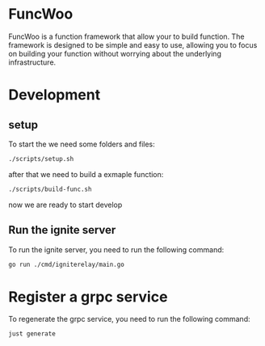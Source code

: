# FuncWoo
FuncWoo is a function framework that allow your to build function. The framework is designed to be simple and easy to use, allowing you to focus on building your function without worrying about the underlying infrastructure.

# Development

## setup

To start the we need some folders and files:
```bash
./scripts/setup.sh
```

after that we need to build a exmaple function:
```bash
./scripts/build-func.sh
```

now we are ready to start develop

## Run the ignite server

To run the ignite server, you need to run the following command:
```bash
go run ./cmd/igniterelay/main.go
```

# Register a grpc service
To regenerate the grpc service, you need to run the following command:
```bash
just generate
```
